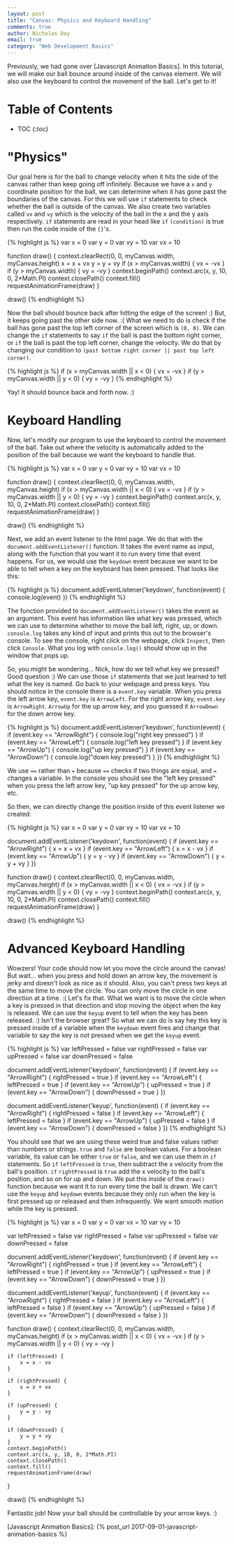 ```yaml
---
layout: post
title: "Canvas: Physics and Keyboard Handling"
comments: true
author: Nicholas Day
email: true
category: "Web Development Basics"
---
```


Previously, we had gone over [Javascript Animation Basics]. In this tutorial, we will make our ball bounce around inside of the canvas element. We will also use the keyboard to control the movement of the ball. Let's get to it!

# Table of Contents
* TOC
{:toc}

# "Physics"

Our goal here is for the ball to change velocity when it hits the side of the canvas rather than keep going off infinitely. Because we have a `x` and `y` coordinate position for the ball, we can determine when it has gone past the boundaries of the canvas. For this we will use `if` statements to check whether the ball is outside of the canvas. We also create two variables called `vx` and `vy` which is the velocity of the ball in the x and the y axis respectively. `if` statements are read in your head like `if` `(condition)` is true then run the code inside of the `{}`'s.

{% highlight js %}
var x = 0
var y = 0
var vy = 10
var vx = 10

function draw() {
    context.clearRect(0, 0, myCanvas.width, myCanvas.height)
    x = x + vx
    y = y + vy
    if (x > myCanvas.width) {
        vx = -vx
    }
    if (y > myCanvas.width) {
        vy = -vy
    }
    context.beginPath()
    context.arc(x, y, 10, 0, 2*Math.PI)
    context.closePath()
    context.fill()
    requestAnimationFrame(draw)
}

draw()
{% endhighlight %}

Now the ball should bounce back after hitting the edge of the screen! :) But, it keeps going past the other side now. :( What we need to do is check if the ball has gone past the top left corner of the screen which is `(0, 0)`. We can change the `if` statements to say `if` the ball is past the bottom right corner, or `if` the ball is past the top left corner, change the velocity. We do that by changing our condition to `(past bottom right corner || past top left corner)`.

{% highlight js %}
if (x > myCanvas.width || x < 0) {
    vx = -vx
}
if (y > myCanvas.width || y < 0) {
    vy = -vy
}
{% endhighlight %}

Yay! It should bounce back and forth now. :)

# Keyboard Handling

Now, let's modify our program to use the keyboard to control the movement of the ball. Take out where the velocity is automatically added to the position of the ball because we want the keyboard to handle that.

{% highlight js %}
var x = 0
var y = 0
var vy = 10
var vx = 10

function draw() {
    context.clearRect(0, 0, myCanvas.width, myCanvas.height)
    if (x > myCanvas.width || x < 0) {
        vx = -vx
    }
    if (y > myCanvas.width || y < 0) {
        vy = -vy
    }
    context.beginPath()
    context.arc(x, y, 10, 0, 2*Math.PI)
    context.closePath()
    context.fill()
    requestAnimationFrame(draw)
}

draw()
{% endhighlight %}

Next, we add an event listener to the html page. We do that with the `document.addEventListener()` function. It takes the event name as input, along with the function that you want it to run every time that event happens. For us, we would use the `keydown` event because we want to be able to tell when a key on the keyboard has been pressed. That looks like this:

{% highlight js %}
document.addEventListener('keydown', function(event) {
    console.log(event)
})
{% endhighlight %}

The function provided to `document.addEventListener()` takes the event as an argument. This event has information like what key was pressed, which we can use to determine whether to move the ball left, right, up, or down. `console.log` takes any kind of input and prints this out to the browser's console. To see the console, right click on the webpage, click `Inspect`, then click `Console`. What you log with `console.log()` should show up in the window that pops up.

So, you might be wondering... Nick, how do we tell what key we pressed? Good question :) We can use those `if` statements that we just learned to tell what the key is named. Go back to your webpage and press keys. You should notice in the console there is a `event.key` variable. When you press the left arrow key, `event.key` is `ArrowLeft`. For the right arrow key, `event.key` is `ArrowRight`. `ArrowUp` for the up arrow key, and you guessed it `ArrowDown` for the down arrow key.

{% highlight js %}
document.addEventListener('keydown', function(event) {
    if (event.key == "ArrowRight") {
        console.log("right key pressed")
    }
    if (event.key == "ArrowLeft") {
        console.log("left key pressed")
    }
    if (event.key == "ArrowUp") {
        console.log("up key pressed")
    }
    if (event.key == "ArrowDown") {
        console.log("down key pressed")
    }
})
{% endhighlight %}

We use `==` rather than `=` because `==` checks if two things are equal, and `=` changes a variable. In the console you should see the "left key pressed" when you press the left arrow key, "up key pressed" for the up arrow key, etc.

So then, we can directly change the position inside of this event listener we created:

{% highlight js %}
var x = 0
var y = 0
var vy = 10
var vx = 10

document.addEventListener('keydown', function(event) {
    if (event.key == "ArrowRight") {
        x = x + vx
    }
    if (event.key == "ArrowLeft") {
        x = x - vx
    }
    if (event.key == "ArrowUp") {
        y = y - vy
    }
    if (event.key == "ArrowDown") {
        y = y + vy
    }
})

function draw() {
    context.clearRect(0, 0, myCanvas.width, myCanvas.height)
    if (x > myCanvas.width || x < 0) {
        vx = -vx
    }
    if (y > myCanvas.width || y < 0) {
        vy = -vy
    }
    context.beginPath()
    context.arc(x, y, 10, 0, 2*Math.PI)
    context.closePath()
    context.fill()
    requestAnimationFrame(draw)
}

draw()
{% endhighlight %}

# Advanced Keyboard Handling

Wowzers! Your code should now let you move the circle around the canvas! But wait... when you press and hold down an arrow key, the movement is jerky and doesn't look as nice as it should. Also, you can't press two keys at the same time to move the circle. You can only move the circle in one direction at a time. :( Let's fix that. What we want is to move the circle when a key is pressed in that direction and stop moving the object when the key is released. We can use the `keyup` event to tell when the key has been released. :) Isn't the browser great? So what we can do is say hey this key is pressed inside of a variable when the `keydown` event fires and change that variable to say the key is not pressed when we get the `keyup` event.

{% highlight js %}
var leftPressed = false
var rightPressed = false
var upPressed = false
var downPressed = false

document.addEventListener('keydown', function(event) {
    if (event.key == "ArrowRight") {
        rightPressed = true
    }
    if (event.key == "ArrowLeft") {
        leftPressed = true
    }
    if (event.key == "ArrowUp") {
        upPressed = true
    }
    if (event.key == "ArrowDown") {
        downPressed = true
    }
})

document.addEventListener('keyup', function(event) {
    if (event.key == "ArrowRight") {
        rightPressed = false
    }
    if (event.key == "ArrowLeft") {
        leftPressed = false
    }
    if (event.key == "ArrowUp") {
        upPressed = false
    }
    if (event.key == "ArrowDown") {
        downPressed = false
    }
})
{% endhighlight %}

You should see that we are using these weird true and false values rather than numbers or strings. `true` and `false` are boolean values. For a boolean variable, its value can be either `true` or `false`, and we can use them in `if` statements. So `if` `leftPressed` is `true`, then subtract the x velocity from the ball's position. `if` `rightPressed` is `true` add the x velocity to the ball's position, and so on for up and down. We put this inside of the `draw()` function because we want it to run every time the ball is drawn. We can't use the `keyup` and `keydown` events because they only run when the key is first pressed up or released and then infrequently. We want smooth motion while the key is pressed. 

{% highlight js %}
var x = 0
var y = 0
var vx = 10
var vy = 10

var leftPressed = false
var rightPressed = false
var upPressed = false
var downPressed = false

document.addEventListener('keydown', function(event) {
    if (event.key == "ArrowRight") {
        rightPressed = true
    }
    if (event.key == "ArrowLeft") {
        leftPressed = true
    }
    if (event.key == "ArrowUp") {
        upPressed = true
    }
    if (event.key == "ArrowDown") {
        downPressed = true
    }
})

document.addEventListener('keyup', function(event) {
    if (event.key == "ArrowRight") {
        rightPressed = false
    }
    if (event.key == "ArrowLeft") {
        leftPressed = false
    }
    if (event.key == "ArrowUp") {
        upPressed = false
    }
    if (event.key == "ArrowDown") {
        downPressed = false
    }
})

function draw() {
    context.clearRect(0, 0, myCanvas.width, myCanvas.height)
    if (x > myCanvas.width || x < 0) {
        vx = -vx
    }
    if (y > myCanvas.width || y < 0) {
        vy = -vy
    }

    if (leftPressed) {
        x = x - vx
    }

    if (rightPressed) {
        x = x + vx
    }

    if (upPressed) {
        y = y - vy
    }

    if (downPressed) {
        y = y + vy
    }
    context.beginPath()
    context.arc(x, y, 10, 0, 2*Math.PI)
    context.closePath()
    context.fill()
    requestAnimationFrame(draw)
}

draw()
{% endhighlight %}

Fantastic job! Now your ball should be controllable by your arrow keys. :)

[Javascript Animation Basics]: {% post_url 2017-09-01-javascript-animation-basics %}